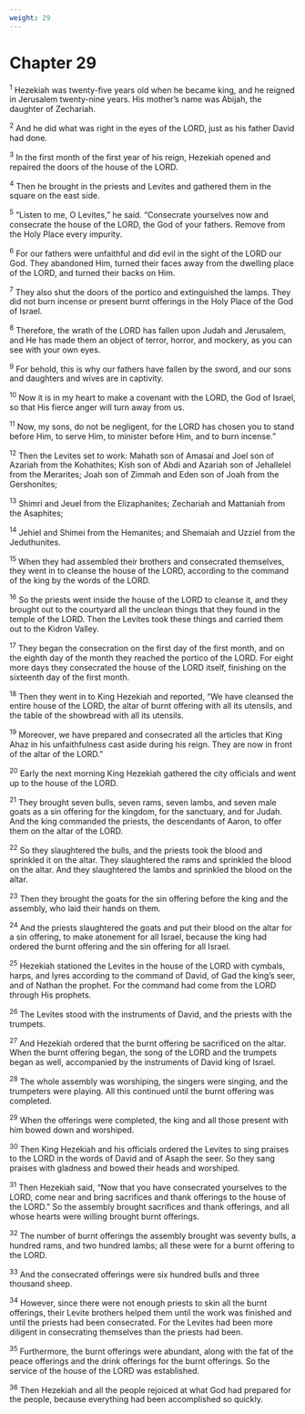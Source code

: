 ```yaml
---
weight: 29
---
```


# Chapter 29

<sup>1</sup> Hezekiah was twenty-five years old when he became king, and he reigned in Jerusalem twenty-nine years. His mother’s name was Abijah, the daughter of Zechariah. 

<sup>2</sup> And he did what was right in the eyes of the LORD, just as his father David had done. 

<sup>3</sup> In the first month of the first year of his reign, Hezekiah opened and repaired the doors of the house of the LORD. 

<sup>4</sup> Then he brought in the priests and Levites and gathered them in the square on the east side. 

<sup>5</sup> “Listen to me, O Levites,” he said. “Consecrate yourselves now and consecrate the house of the LORD, the God of your fathers. Remove from the Holy Place every impurity. 

<sup>6</sup> For our fathers were unfaithful and did evil in the sight of the LORD our God. They abandoned Him, turned their faces away from the dwelling place of the LORD, and turned their backs on Him. 

<sup>7</sup> They also shut the doors of the portico and extinguished the lamps. They did not burn incense or present burnt offerings in the Holy Place of the God of Israel. 

<sup>8</sup> Therefore, the wrath of the LORD has fallen upon Judah and Jerusalem, and He has made them an object of terror, horror, and mockery, as you can see with your own eyes. 

<sup>9</sup> For behold, this is why our fathers have fallen by the sword, and our sons and daughters and wives are in captivity. 

<sup>10</sup> Now it is in my heart to make a covenant with the LORD, the God of Israel, so that His fierce anger will turn away from us. 

<sup>11</sup> Now, my sons, do not be negligent, for the LORD has chosen you to stand before Him, to serve Him, to minister before Him, and to burn incense.” 

<sup>12</sup> Then the Levites set to work: Mahath son of Amasai and Joel son of Azariah from the Kohathites; Kish son of Abdi and Azariah son of Jehallelel from the Merarites; Joah son of Zimmah and Eden son of Joah from the Gershonites; 

<sup>13</sup> Shimri and Jeuel from the Elizaphanites; Zechariah and Mattaniah from the Asaphites; 

<sup>14</sup> Jehiel and Shimei from the Hemanites; and Shemaiah and Uzziel from the Jeduthunites. 

<sup>15</sup> When they had assembled their brothers and consecrated themselves, they went in to cleanse the house of the LORD, according to the command of the king by the words of the LORD. 

<sup>16</sup> So the priests went inside the house of the LORD to cleanse it, and they brought out to the courtyard all the unclean things that they found in the temple of the LORD. Then the Levites took these things and carried them out to the Kidron Valley. 

<sup>17</sup> They began the consecration on the first day of the first month, and on the eighth day of the month they reached the portico of the LORD. For eight more days they consecrated the house of the LORD itself, finishing on the sixteenth day of the first month. 

<sup>18</sup> Then they went in to King Hezekiah and reported, “We have cleansed the entire house of the LORD, the altar of burnt offering with all its utensils, and the table of the showbread with all its utensils. 

<sup>19</sup> Moreover, we have prepared and consecrated all the articles that King Ahaz in his unfaithfulness cast aside during his reign. They are now in front of the altar of the LORD.” 

<sup>20</sup> Early the next morning King Hezekiah gathered the city officials and went up to the house of the LORD. 

<sup>21</sup> They brought seven bulls, seven rams, seven lambs, and seven male goats as a sin offering for the kingdom, for the sanctuary, and for Judah. And the king commanded the priests, the descendants of Aaron, to offer them on the altar of the LORD. 

<sup>22</sup> So they slaughtered the bulls, and the priests took the blood and sprinkled it on the altar. They slaughtered the rams and sprinkled the blood on the altar. And they slaughtered the lambs and sprinkled the blood on the altar. 

<sup>23</sup> Then they brought the goats for the sin offering before the king and the assembly, who laid their hands on them. 

<sup>24</sup> And the priests slaughtered the goats and put their blood on the altar for a sin offering, to make atonement for all Israel, because the king had ordered the burnt offering and the sin offering for all Israel. 

<sup>25</sup> Hezekiah stationed the Levites in the house of the LORD with cymbals, harps, and lyres according to the command of David, of Gad the king’s seer, and of Nathan the prophet. For the command had come from the LORD through His prophets. 

<sup>26</sup> The Levites stood with the instruments of David, and the priests with the trumpets. 

<sup>27</sup> And Hezekiah ordered that the burnt offering be sacrificed on the altar. When the burnt offering began, the song of the LORD and the trumpets began as well, accompanied by the instruments of David king of Israel. 

<sup>28</sup> The whole assembly was worshiping, the singers were singing, and the trumpeters were playing. All this continued until the burnt offering was completed. 

<sup>29</sup> When the offerings were completed, the king and all those present with him bowed down and worshiped. 

<sup>30</sup> Then King Hezekiah and his officials ordered the Levites to sing praises to the LORD in the words of David and of Asaph the seer. So they sang praises with gladness and bowed their heads and worshiped. 

<sup>31</sup> Then Hezekiah said, “Now that you have consecrated yourselves to the LORD, come near and bring sacrifices and thank offerings to the house of the LORD.” So the assembly brought sacrifices and thank offerings, and all whose hearts were willing brought burnt offerings. 

<sup>32</sup> The number of burnt offerings the assembly brought was seventy bulls, a hundred rams, and two hundred lambs; all these were for a burnt offering to the LORD. 

<sup>33</sup> And the consecrated offerings were six hundred bulls and three thousand sheep. 

<sup>34</sup> However, since there were not enough priests to skin all the burnt offerings, their Levite brothers helped them until the work was finished and until the priests had been consecrated. For the Levites had been more diligent in consecrating themselves than the priests had been. 

<sup>35</sup> Furthermore, the burnt offerings were abundant, along with the fat of the peace offerings and the drink offerings for the burnt offerings. So the service of the house of the LORD was established. 

<sup>36</sup> Then Hezekiah and all the people rejoiced at what God had prepared for the people, because everything had been accomplished so quickly. 


